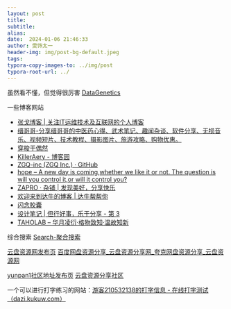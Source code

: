 ```yaml
---
layout: post
title:
subtitle:
alias:
date:  2024-01-06 21:46:33
author: 雯饰太一
header-img: img/post-bg-default.jpeg
tags:
typora-copy-images-to: ../img/post
typora-root-url: ../
---
```

虽然看不懂，但觉得很厉害
[DataGenetics](https://datagenetics.com/index.html)

一些博客网站

- [张戈博客 | 关注IT运维技术及互联网的个人博客](https://zhangge.net/)
- [缙哥哥-分享缙哥哥的中医药心得、武术笔记、趣闻杂谈、软件分享、无损音乐、视频短片、技术教程、摄影图片、旅游攻略、购物优惠。](https://www.dujin.org/)
- [穿梭于偶然](https://www.csyor.com/)
- [KillerAery - 博客园](https://www.cnblogs.com/KillerAery/)
- [ZGQ-inc (ZGQ Inc.) · GitHub](https://github.com/ZGQ-inc)
- [hope – A new day is coming,whether we like it or not. The question is will you control it,or will it control you?](https://tiramisutes.github.io/)
- [ZAPRO · 杂铺 | 发现美好，分享快乐](https://tmioe.com/)
- [欢迎来到达牛的博客 | 达牛帮帮你](https://www.dnbbn.com/)
- [闪念胶囊](https://notion.ccm.ink/)
- [设计笔记 | 但行好事，乐于分享 - 第 3](https://www.shejibiji.com/page/3/)
- [TAHOLAB – 华月凌衍·格物致知·温故知新](https://www.taholab.com/)



综合搜索
[Search-聚合搜索](https://tools.jishusongshu.com/search/)

[云盘资源网发布页](https://docs.qq.com/doc/DTVhJR1RibVNEUmJB)
[百度网盘资源分享\_云盘资源分享网\_夸克网盘资源分享\_云盘资源网](https://www.yunpanziyuan.xyz/)

[yunpan1社区地址发布页](https://www.kdocs.cn/l/ce6gIRGCAzW3)
[云盘资源分享社区](https://yunpan1.cc/)

一个可以进行打字练习的网站：[游客210532138的打字信息 - 在线打字测试（dazi.kukuw.com）](https://dazi.kukuw.com/info_my.php?id=188148915)